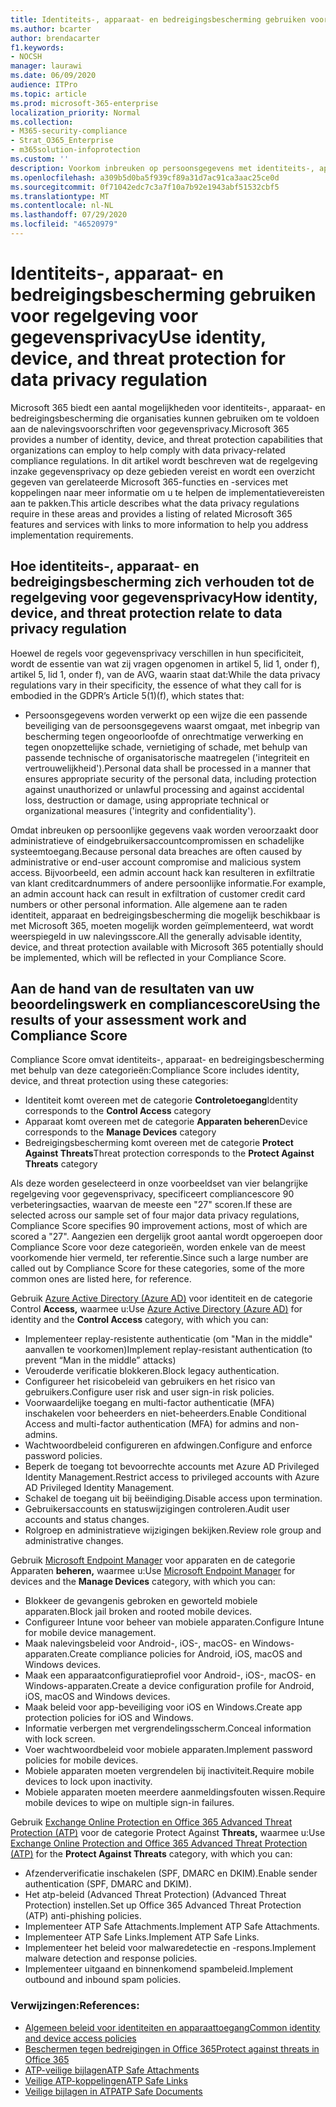 ```yaml
---
title: Identiteits-, apparaat- en bedreigingsbescherming gebruiken voor regelgeving voor gegevensprivacy
ms.author: bcarter
author: brendacarter
f1.keywords:
- NOCSH
manager: laurawi
ms.date: 06/09/2020
audience: ITPro
ms.topic: article
ms.prod: microsoft-365-enterprise
localization_priority: Normal
ms.collection:
- M365-security-compliance
- Strat_O365_Enterprise
- m365solution-infoprotection
ms.custom: ''
description: Voorkom inbreuken op persoonsgegevens met identiteits-, apparaat- en bedreigingsbeveiligingsservices van Microsoft 365.
ms.openlocfilehash: a309b5d0ba5f939cf89a31d7ac91ca3aac25ce0d
ms.sourcegitcommit: 0f71042edc7c3a7f10a7b92e1943abf51532cbf5
ms.translationtype: MT
ms.contentlocale: nl-NL
ms.lasthandoff: 07/29/2020
ms.locfileid: "46520979"
---
```

# <a name="use-identity-device-and-threat-protection-for-data-privacy-regulation"></a><span data-ttu-id="95e55-103">Identiteits-, apparaat- en bedreigingsbescherming gebruiken voor regelgeving voor gegevensprivacy</span><span class="sxs-lookup"><span data-stu-id="95e55-103">Use identity, device, and threat protection for data privacy regulation</span></span>

<span data-ttu-id="95e55-104">Microsoft 365 biedt een aantal mogelijkheden voor identiteits-, apparaat- en bedreigingsbescherming die organisaties kunnen gebruiken om te voldoen aan de nalevingsvoorschriften voor gegevensprivacy.</span><span class="sxs-lookup"><span data-stu-id="95e55-104">Microsoft 365 provides a number of identity, device, and threat protection capabilities that organizations can employ to help comply with data privacy-related compliance regulations.</span></span> <span data-ttu-id="95e55-105">In dit artikel wordt beschreven wat de regelgeving inzake gegevensprivacy op deze gebieden vereist en wordt een overzicht gegeven van gerelateerde Microsoft 365-functies en -services met koppelingen naar meer informatie om u te helpen de implementatievereisten aan te pakken.</span><span class="sxs-lookup"><span data-stu-id="95e55-105">This article describes what the data privacy regulations require in these areas and provides a listing of related Microsoft 365 features and services with links to more information to help you address implementation requirements.</span></span>

## <a name="how-identity-device-and-threat-protection-relate-to-data-privacy-regulation"></a><span data-ttu-id="95e55-106">Hoe identiteits-, apparaat- en bedreigingsbescherming zich verhouden tot de regelgeving voor gegevensprivacy</span><span class="sxs-lookup"><span data-stu-id="95e55-106">How identity, device, and threat protection relate to data privacy regulation</span></span>

<span data-ttu-id="95e55-107">Hoewel de regels voor gegevensprivacy verschillen in hun specificiteit, wordt de essentie van wat zij vragen opgenomen in artikel 5, lid 1, onder f), artikel 5, lid 1, onder f), van de AVG, waarin staat dat:</span><span class="sxs-lookup"><span data-stu-id="95e55-107">While the data privacy regulations vary in their specificity, the essence of what they call for is embodied in the GDPR’s Article 5(1)(f), which states that:</span></span> 

- <span data-ttu-id="95e55-108">Persoonsgegevens worden verwerkt op een wijze die een passende beveiliging van de persoonsgegevens waarst omgaat, met inbegrip van bescherming tegen ongeoorloofde of onrechtmatige verwerking en tegen onopzettelijke schade, vernietiging of schade, met behulp van passende technische of organisatorische maatregelen ('integriteit en vertrouwelijkheid').</span><span class="sxs-lookup"><span data-stu-id="95e55-108">Personal data shall be processed in a manner that ensures appropriate security of the personal data, including protection against unauthorized or unlawful processing and against accidental loss, destruction or damage, using appropriate technical or organizational measures ('integrity and confidentiality').</span></span>

<span data-ttu-id="95e55-109">Omdat inbreuken op persoonlijke gegevens vaak worden veroorzaakt door administratieve of eindgebruikersaccountcompromissen en schadelijke systeemtoegang.</span><span class="sxs-lookup"><span data-stu-id="95e55-109">Because personal data breaches are often caused by administrative or end-user account compromise and malicious system access.</span></span> <span data-ttu-id="95e55-110">Bijvoorbeeld, een admin account hack kan resulteren in exfiltratie van klant creditcardnummers of andere persoonlijke informatie.</span><span class="sxs-lookup"><span data-stu-id="95e55-110">For example, an admin account hack can result in exfiltration of customer credit card numbers or other personal information.</span></span> <span data-ttu-id="95e55-111">Alle algemene aan te raden identiteit, apparaat en bedreigingsbescherming die mogelijk beschikbaar is met Microsoft 365, moeten mogelijk worden geïmplementeerd, wat wordt weerspiegeld in uw nalevingsscore.</span><span class="sxs-lookup"><span data-stu-id="95e55-111">All the generally advisable identity, device, and threat protection available with Microsoft 365 potentially should be implemented, which will be reflected in your Compliance Score.</span></span>

## <a name="using-the-results-of-your-assessment-work-and-compliance-score"></a><span data-ttu-id="95e55-112">Aan de hand van de resultaten van uw beoordelingswerk en compliancescore</span><span class="sxs-lookup"><span data-stu-id="95e55-112">Using the results of your assessment work and Compliance Score</span></span>

<span data-ttu-id="95e55-113">Compliance Score omvat identiteits-, apparaat- en bedreigingsbescherming met behulp van deze categorieën:</span><span class="sxs-lookup"><span data-stu-id="95e55-113">Compliance Score includes identity, device, and threat protection using these categories:</span></span>

- <span data-ttu-id="95e55-114">Identiteit komt overeen met de categorie **Controletoegang**</span><span class="sxs-lookup"><span data-stu-id="95e55-114">Identity corresponds to the **Control Access** category</span></span>
- <span data-ttu-id="95e55-115">Apparaat komt overeen met de categorie **Apparaten beheren**</span><span class="sxs-lookup"><span data-stu-id="95e55-115">Device corresponds to the **Manage Devices** category</span></span>
- <span data-ttu-id="95e55-116">Bedreigingsbescherming komt overeen met de categorie **Protect Against Threats**</span><span class="sxs-lookup"><span data-stu-id="95e55-116">Threat protection corresponds to the **Protect Against Threats** category</span></span>
 
<span data-ttu-id="95e55-117">Als deze worden geselecteerd in onze voorbeeldset van vier belangrijke regelgeving voor gegevensprivacy, specificeert compliancescore 90 verbeteringsacties, waarvan de meeste een "27" scoren.</span><span class="sxs-lookup"><span data-stu-id="95e55-117">If these are selected across our sample set of four major data privacy regulations, Compliance Score specifies 90 improvement actions, most of which are scored a "27".</span></span> <span data-ttu-id="95e55-118">Aangezien een dergelijk groot aantal wordt opgeroepen door Compliance Score voor deze categorieën, worden enkele van de meest voorkomende hier vermeld, ter referentie.</span><span class="sxs-lookup"><span data-stu-id="95e55-118">Since such a large number are called out by Compliance Score for these categories, some of the more common ones are listed here, for reference.</span></span>

<span data-ttu-id="95e55-119">Gebruik [Azure Active Directory (Azure AD)](https://azure.microsoft.com/services/active-directory/) voor identiteit en de categorie Control **Access,** waarmee u:</span><span class="sxs-lookup"><span data-stu-id="95e55-119">Use [Azure Active Directory (Azure AD)](https://azure.microsoft.com/services/active-directory/) for identity and the **Control Access** category, with which you can:</span></span>

- <span data-ttu-id="95e55-120">Implementeer replay-resistente authenticatie (om "Man in the middle" aanvallen te voorkomen)</span><span class="sxs-lookup"><span data-stu-id="95e55-120">Implement replay-resistant authentication (to prevent “Man in the middle” attacks)</span></span>
- <span data-ttu-id="95e55-121">Verouderde verificatie blokkeren.</span><span class="sxs-lookup"><span data-stu-id="95e55-121">Block legacy authentication.</span></span>
- <span data-ttu-id="95e55-122">Configureer het risicobeleid van gebruikers en het risico van gebruikers.</span><span class="sxs-lookup"><span data-stu-id="95e55-122">Configure user risk and user sign-in risk policies.</span></span>
- <span data-ttu-id="95e55-123">Voorwaardelijke toegang en multi-factor authenticatie (MFA) inschakelen voor beheerders en niet-beheerders.</span><span class="sxs-lookup"><span data-stu-id="95e55-123">Enable Conditional Access and multi-factor authentication (MFA) for admins and non-admins.</span></span>
- <span data-ttu-id="95e55-124">Wachtwoordbeleid configureren en afdwingen.</span><span class="sxs-lookup"><span data-stu-id="95e55-124">Configure and enforce password policies.</span></span>
- <span data-ttu-id="95e55-125">Beperk de toegang tot bevoorrechte accounts met Azure AD Privileged Identity Management.</span><span class="sxs-lookup"><span data-stu-id="95e55-125">Restrict access to privileged accounts with Azure AD Privileged Identity Management.</span></span>
- <span data-ttu-id="95e55-126">Schakel de toegang uit bij beëindiging.</span><span class="sxs-lookup"><span data-stu-id="95e55-126">Disable access upon termination.</span></span>
- <span data-ttu-id="95e55-127">Gebruikersaccounts en statuswijzigingen controleren.</span><span class="sxs-lookup"><span data-stu-id="95e55-127">Audit user accounts and status changes.</span></span>
- <span data-ttu-id="95e55-128">Rolgroep en administratieve wijzigingen bekijken.</span><span class="sxs-lookup"><span data-stu-id="95e55-128">Review role group and administrative changes.</span></span>

<span data-ttu-id="95e55-129">Gebruik [Microsoft Endpoint Manager](https://www.microsoft.com/microsoft-365/microsoft-endpoint-manager) voor apparaten en de categorie Apparaten **beheren,** waarmee u:</span><span class="sxs-lookup"><span data-stu-id="95e55-129">Use [Microsoft Endpoint Manager](https://www.microsoft.com/microsoft-365/microsoft-endpoint-manager) for devices and the **Manage Devices** category, with which you can:</span></span>

- <span data-ttu-id="95e55-130">Blokkeer de gevangenis gebroken en geworteld mobiele apparaten.</span><span class="sxs-lookup"><span data-stu-id="95e55-130">Block jail broken and rooted mobile devices.</span></span>
- <span data-ttu-id="95e55-131">Configureer Intune voor beheer van mobiele apparaten.</span><span class="sxs-lookup"><span data-stu-id="95e55-131">Configure Intune for mobile device management.</span></span>
- <span data-ttu-id="95e55-132">Maak nalevingsbeleid voor Android-, iOS-, macOS- en Windows-apparaten.</span><span class="sxs-lookup"><span data-stu-id="95e55-132">Create compliance policies for Android, iOS, macOS and Windows devices.</span></span>
- <span data-ttu-id="95e55-133">Maak een apparaatconfiguratieprofiel voor Android-, iOS-, macOS- en Windows-apparaten.</span><span class="sxs-lookup"><span data-stu-id="95e55-133">Create a device configuration profile for Android, iOS, macOS and Windows devices.</span></span>
- <span data-ttu-id="95e55-134">Maak beleid voor app-beveiliging voor iOS en Windows.</span><span class="sxs-lookup"><span data-stu-id="95e55-134">Create app protection policies for iOS and Windows.</span></span>
- <span data-ttu-id="95e55-135">Informatie verbergen met vergrendelingsscherm.</span><span class="sxs-lookup"><span data-stu-id="95e55-135">Conceal information with lock screen.</span></span>
- <span data-ttu-id="95e55-136">Voer wachtwoordbeleid voor mobiele apparaten.</span><span class="sxs-lookup"><span data-stu-id="95e55-136">Implement password policies for mobile devices.</span></span>
- <span data-ttu-id="95e55-137">Mobiele apparaten moeten vergrendelen bij inactiviteit.</span><span class="sxs-lookup"><span data-stu-id="95e55-137">Require mobile devices to lock upon inactivity.</span></span>
- <span data-ttu-id="95e55-138">Mobiele apparaten moeten meerdere aanmeldingsfouten wissen.</span><span class="sxs-lookup"><span data-stu-id="95e55-138">Require mobile devices to wipe on multiple sign-in failures.</span></span>

<span data-ttu-id="95e55-139">Gebruik [Exchange Online Protection en Office 365 Advanced Threat Protection (ATP)](../security/office-365-security/office-365-atp.md) voor de categorie Protect Against **Threats,** waarmee u:</span><span class="sxs-lookup"><span data-stu-id="95e55-139">Use [Exchange Online Protection and Office 365 Advanced Threat Protection (ATP)](../security/office-365-security/office-365-atp.md) for the **Protect Against Threats** category, with which you can:</span></span>

- <span data-ttu-id="95e55-140">Afzenderverificatie inschakelen (SPF, DMARC en DKIM).</span><span class="sxs-lookup"><span data-stu-id="95e55-140">Enable sender authentication (SPF, DMARC and DKIM).</span></span>
- <span data-ttu-id="95e55-141">Het atp-beleid (Advanced Threat Protection) (Advanced Threat Protection) instellen.</span><span class="sxs-lookup"><span data-stu-id="95e55-141">Set up Office 365 Advanced Threat Protection (ATP) anti-phishing policies.</span></span>
- <span data-ttu-id="95e55-142">Implementeer ATP Safe Attachments.</span><span class="sxs-lookup"><span data-stu-id="95e55-142">Implement ATP Safe Attachments.</span></span>
- <span data-ttu-id="95e55-143">Implementeer ATP Safe Links.</span><span class="sxs-lookup"><span data-stu-id="95e55-143">Implement ATP Safe Links.</span></span>
- <span data-ttu-id="95e55-144">Implementeer het beleid voor malwaredetectie en -respons.</span><span class="sxs-lookup"><span data-stu-id="95e55-144">Implement malware detection and response policies.</span></span>
- <span data-ttu-id="95e55-145">Implementeer uitgaand en binnenkomend spambeleid.</span><span class="sxs-lookup"><span data-stu-id="95e55-145">Implement outbound and inbound spam policies.</span></span>

### <a name="references"></a><span data-ttu-id="95e55-146">Verwijzingen:</span><span class="sxs-lookup"><span data-stu-id="95e55-146">References:</span></span>

- [<span data-ttu-id="95e55-147">Algemeen beleid voor identiteiten en apparaattoegang</span><span class="sxs-lookup"><span data-stu-id="95e55-147">Common identity and device access policies</span></span>](../enterprise/identity-access-policies.md)
- [<span data-ttu-id="95e55-148">Beschermen tegen bedreigingen in Office 365</span><span class="sxs-lookup"><span data-stu-id="95e55-148">Protect against threats in Office 365</span></span>](https://support.office.com/article/protect-against-threats-in-office-365-b10023f6-f30f-45d3-b3ad-b71aa4aa0d58)
- [<span data-ttu-id="95e55-149">ATP-veilige bijlagen</span><span class="sxs-lookup"><span data-stu-id="95e55-149">ATP Safe Attachments</span></span>](../security/office-365-security/atp-safe-attachments.md)
- [<span data-ttu-id="95e55-150">Veilige ATP-koppelingen</span><span class="sxs-lookup"><span data-stu-id="95e55-150">ATP Safe Links</span></span>](../security/office-365-security/atp-safe-links.md)
- [<span data-ttu-id="95e55-151">Veilige bijlagen in ATP</span><span class="sxs-lookup"><span data-stu-id="95e55-151">ATP Safe Documents</span></span>](../security/office-365-security/safe-docs.md)
